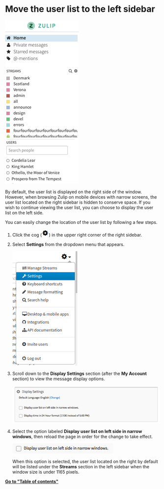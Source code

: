 # Move the user list to the left sidebar

![Display user list on left side in narrow windows](/static/images/help/users-left.png)

By default, the user list is displayed on the right side of the window. However, when browsing Zulip on mobile devices with narrow screens, the user list located on the right sidebar is hidden to conserve space. If you wish to continue viewing the user list, you can choose to display the user list on the left side.

You can easily change the location of the user list by following a few steps.

1. Click the cog (![cog](/static/images/help/cog.png)) in the upper right corner of the right sidebar.
2. Select **Settings** from the dropdown menu that appears.

    ![Settings](/static/images/help/settings.png)

3. Scroll down to the **Display Settings** section (after the **My Account** section) to view the message display options.

    ![Message Display](/static/images/help/message-display-settings.png)

4. Select the option labeled **Display user list on left side in narrow windows**, then reload the page in order for the change to take effect.

    ![Display user list on left side in narrow windows option](/static/images/help/user-list-left.png)

    When this option is selected, the user list located on the right by default will be listed under the **Streams** section in the left sidebar when the window size is under 1165 pixels.

**[Go to "Table of contents"](/help/#using-zulip)**
